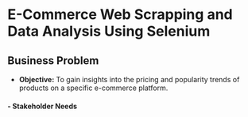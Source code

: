 # E-Commerce Web Scrapping and Data Analysis Using Selenium 

## Business Problem 
- **Objective:** To gain insights into the pricing and popularity trends of products on a specific e-commerce platform.

####  - Stakeholder Needs